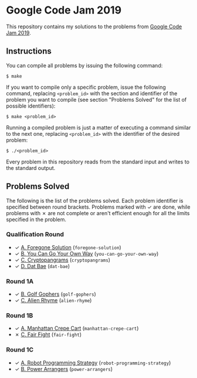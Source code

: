 # Google Code Jam 2019

This repository contains my solutions to the problems from [Google Code Jam 2019][1].

## Instructions

You can compile all problems by issuing the following command:

    $ make

If you want to compile only a specific problem, issue the following command, replacing `<problem_id>` with the section and identifier of the problem you want to compile (see section "Problems Solved" for the list of possible identifiers):

    $ make <problem_id>

Running a compiled problem is just a matter of executing a command similar to the next one, replacing `<problem_id>` with the identifier of the desired problem:

    $ ./<problem_id>

Every problem in this repository reads from the standard input and writes to the standard output.

## Problems Solved

The following is the list of the problems solved. Each problem identifier is specified between round brackets. Problems marked with ✓ are done, while problems with ✗ are not complete or aren't efficient enough for all the limits specified in the problem.

### Qualification Round

* ✓ [A. Foregone Solution][qual1] (`foregone-solution`)
* ✓ [B. You Can Go Your Own Way][qual2] (`you-can-go-your-own-way`)
* ✓ [C. Cryptopangrams][qual3] (`cryptopangrams`)
* ✓ [D. Dat Bae][qual4] (`dat-bae`)

### Round 1A

* ✓ [B. Golf Gophers][round1a2] (`golf-gophers`)
* ✓ [C. Alien Rhyme][round1a3] (`alien-rhyme`)

### Round 1B

* ✓ [A. Manhattan Crepe Cart][round1b1] (`manhattan-crepe-cart`)
* ✗ [C. Fair Fight][round1b3] (`fair-fight`)

### Round 1C

* ✓ [A. Robot Programming Strategy][round1c1] (`robot-programming-strategy`)
* ✓ [B. Power Arrangers][round1c2] (`power-arrangers`)

[1]: https://codingcompetitions.withgoogle.com/codejam
[qual1]: https://codingcompetitions.withgoogle.com/codejam/round/0000000000051705/0000000000088231
[qual2]: https://codingcompetitions.withgoogle.com/codejam/round/0000000000051705/00000000000881da
[qual3]: https://codingcompetitions.withgoogle.com/codejam/round/0000000000051705/000000000008830b
[qual4]: https://codingcompetitions.withgoogle.com/codejam/round/0000000000051705/00000000000881de
[round1a2]: https://codingcompetitions.withgoogle.com/codejam/round/0000000000051635/0000000000104f1a
[round1a3]: https://codingcompetitions.withgoogle.com/codejam/round/0000000000051635/0000000000104e05
[round1b1]: https://codingcompetitions.withgoogle.com/codejam/round/0000000000051706/000000000012295c
[round1b3]: https://codingcompetitions.withgoogle.com/codejam/round/0000000000051706/0000000000122838
[round1c1]: https://codingcompetitions.withgoogle.com/codejam/round/00000000000516b9/0000000000134c90
[round1c2]: https://codingcompetitions.withgoogle.com/codejam/round/00000000000516b9/0000000000134e91
